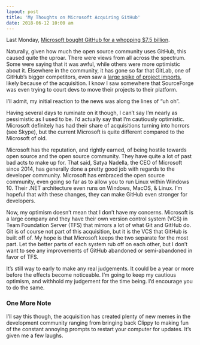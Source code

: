 ```yaml
---
layout: post
title: 'My Thoughts on Microsoft Acquiring GitHub'
date: 2018-06-12 10:00 am
---
```


Last Monday, [Microsoft bought GitHub for a whopping \$7.5 billion](https://www.theverge.com/2018/6/4/17422788/microsoft-github-acquisition-official-deal).

Naturally, given how much the open source community uses GitHub, this caused quite the uproar. There were views from all across the spectrum. Some were saying that it was awful, while others were more optimistic about it. Elsewhere in the community, it has gone so far that GitLab, one of GitHub’s bigger competitors, even saw a [large spike of project imports](https://monitor.gitlab.net/dashboard/db/github-importer?orgId=1), likely because of the acquisition. I know I saw somewhere that SourceForge was even trying to court devs to move their projects to their platform.

I’ll admit, my initial reaction to the news was along the lines of “uh oh”.

Having several days to ruminate on it though, I can’t say I’m nearly as pessimistic as I used to be. I’d actually say that I’m cautiously optimistic. Microsoft definitely has had their share of acquisitions turning into horrors (see Skype), but the current Microsoft is quite different compared to the Microsoft of old.

Microsoft has the reputation, and rightly earned, of being hostile towards open source and the open source community. They have quite a lot of past bad acts to make up for. That said, Satya Nadella, the CEO of Microsoft since 2014, has generally done a pretty good job with regards to the developer community. Microsoft has embraced the open source community, even going so far as to allow you to run Linux within Windows 10. Their .NET architecture even runs on Windows, MacOS, & Linux. I’m hopeful that with these changes, they can make GitHub even stronger for developers.

Now, my optimism doesn’t mean that I don’t have my concerns. Microsoft is a large company and they have their own version control system (VCS) in Team Foundation Server (TFS) that mirrors a lot of what Git and GitHub do. Git is of course not part of this acquisition, but it is the VCS that GitHub is built off of. My hope is that Microsoft keeps the two separate for the most part. Let the better parts of each system rub off on each other, but I don’t want to see any improvements of GitHub abandoned or semi-abandoned in favor of TFS.

It’s still way to early to make any real judgements. It could be a year or more before the effects become noticeable. I’m going to keep my cautious optimism, and withhold my judgement for the time being. I’d encourage you to do the same.

### One More Note

I’ll say this though, the acquisition has created plenty of new memes in the development community ranging from bringing back Clippy to making fun of the constant annoying prompts to restart your computer for updates. It’s given me a few laughs.
